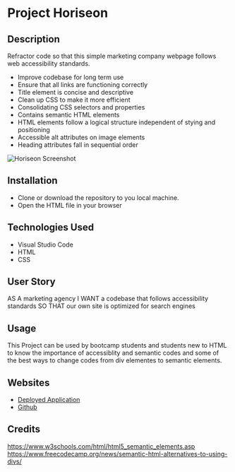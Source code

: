 # Project Horiseon 

## Description

Refractor code so that this simple marketing company webpage follows web accessibility standards. 
- Improve codebase for long term use 
- Ensure that all links are functioning correctly 
- Title element is concise and descriptive 
- Clean up CSS to make it more efficient
- Consolidating CSS selectors and properties 
- Contains semantic HTML elements
- HTML elements follow a logical structure independent of stying and positioning
- Accessible alt attributes on image elements 
- Heading attributes fall in sequential order  

![Horiseon Screenshot](assets/images/Screenshot%202023-04-17%20at%2010.41.11%20AM.png)

## Installation

- Clone or download the repository to you local machine. 
- Open the HTML file in your browser

## Technologies Used 

- Visual Studio Code 
- HTML 
- CSS 

## User Story

AS A marketing agency
I WANT a codebase that follows accessibility standards
SO THAT our own site is optimized for search engines

## Usage

This Project can be used by bootcamp students and students new to HTML to know the importance of accessiblity and semantic codes and some of the best ways to change codes from div elementes to semantic elements. 

## Websites

- [Deployed Application](https://kimberlie901.github.io/Project-Horiseon/)
- [Github](https://github.com/kimberlie901/Project-Horiseon)
## Credits

https://www.w3schools.com/html/html5_semantic_elements.asp
https://www.freecodecamp.org/news/semantic-html-alternatives-to-using-divs/
